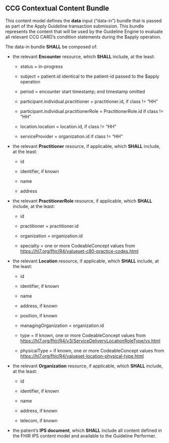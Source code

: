 ## CCG Contextual Content Bundle

This content model defines the **data** input (“data-in”) bundle that is
passed as part of the Apply Guideline transaction submission. This
bundle represents the content that will be used by the Guideline Engine
to evaluate all relevant CCG CARD’s condition statements during the
\$apply operation.

The data-in bundle **SHALL** be composed of:

- the relevant **Encounter** resource, which **SHALL** include, at the
  least:

  - status = in-progress

  - subject = patient.id identical to the patient-id passed to the
    \$apply operation

  - period = encounter start timestamp; end timestamp omitted

  - participant.individual.practitioner = practitioner.id, if class !=
    “HH”

  - participant.individual.practitionerRole = PractitionerRole.id if
    class != “HH”

  - location.location = location.id, if class != “HH”

  - serviceProvider = organization.id if class != “HH”

- the relevant **Practitioner** resource, if applicable, which **SHALL**
  include, at the least:

  - id

  - identifier, if known

  - name

  - address

- the relevant **PractitionerRole** resource, if applicable, which
  **SHALL** include, at the least:

  - id

  - practitioner = practitioner.id

  - organization = organization.id

  - specialty = one or more CodeableConcept values from
    <https://hl7.org/fhir/R4/valueset-c80-practice-codes.html>

- the relevant **Location** resource, if applicable, which **SHALL**
  include, at the least:

  - id

  - identifier, if known

  - name

  - address, if known

  - position, if known

  - managingOrganization = organization.id

  - type = if known, one or more CodeableConcept values from
    <https://hl7.org/fhir/R4/v3/ServiceDeliveryLocationRoleType/vs.html>

  - physicalType = if known, one or more CodeableConcept values from
    <https://hl7.org/fhir/R4/valueset-location-physical-type.html>

- the relevant **Organization** resource, if applicable, which **SHALL**
  include, at the least:

  - id

  - identifier, if known

  - name

  - address, if known

  - telecom, if known

- the patient’s **IPS document**, which **SHALL** include all content
  defined in the FHIR IPS content model and available to the Guideline
  Performer.
